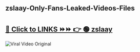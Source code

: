 
 ## zslaay-Only-Fans-Leaked-Videos-Files

# <h2><a href="https://mediaupload.pro?zslaay">🔗 Click to LINKS ⏩⏩ 👉 🟢 zslaay </a></h2>

<a href="https://mediaupload.pro?zslaay" rel="nofollow" data-target="animated-image.originalLink"><img src="https://i.ibb.co.com/xMMVF88/686577567.gif" alt="Viral Video Original" style="max-width: 100%; display: inline-block;" data-target="animated-image.originalImage"></a>